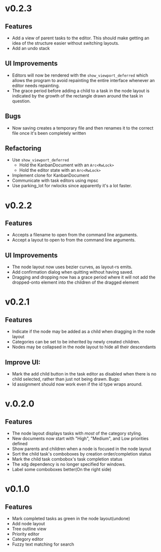 # v0.2.3

## Features
* Add a view of parent tasks to the editor. This should make getting an idea of the structure easier
  without switching layouts.
* Add an undo stack

## UI Improvements
* Editors will now be rendered with the `show_viewport_deferred` which allows the program to avoid
  repainting the entire interface whenever an editor needs repainting.
* The grace period before adding a child to a task in the node layout is indicated by the growth
  of the rectangle drawn around the task in question.

## Bugs
* Now saving creates a temporary file and then renames it to the correct file once it's been completely
  written

## Refactoring
* Use `show_viewport_deferred`
  * Hold the KanbanDocument with an `Arc<RwLock>`
  * Hold the editor state with an `Arc<RwLock>`
* Implement clone for KanbanDocument
* Communicate with task editors using mpsc
* Use parking_lot for rwlocks since apparently it's a lot faster.

# v0.2.2

## Features
* Accepts a filename to open from the command line arguments.
* Accept a layout to open to from the command line arguments.

## UI Improvements
* The node layout now uses bezier curves, as layout-rs emits.
* Add confirmation dialog when quitting without having saved.
* Dragging and dropping now has a grace period where it will not add
  the dropped-onto element into the children of the dragged element

# v0.2.1

## Features

* Indicate if the node may be added as a child when dragging in the node layout
* Categories can be set to be inherited by newly created children.
* Nodes may be collapsed in the node layout to hide all their descendants

## Improve UI:
* Mark the add child button in the task editor as disabled when there is
  no child selected, rather than just not being drawn.
Bugs:
* Id assignment should now work even if the id type wraps around.

# v.0.2.0

## Features

* The node layout displays tasks with *most* of the category styling.
* New documents now start with "High", "Medium", and Low priorities defined
* Show parents and children when a node is focused in the node layout
* Sort the child task's comboboxes by creation order/completion status
* Mark the child task combobox's task completion status
* The xdg dependency is no longer specified for windows.
* Label some comboboxes better(On the right side)

# v0.1.0

## Features
* Mark completed tasks as green in the node layout(undone)
* Add node layout
* Tree outline view
* Priority editor
* Category editor
* Fuzzy text matching for search
